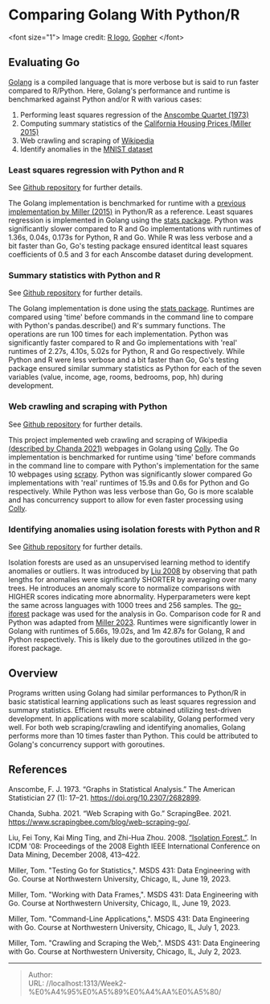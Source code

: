 # Comparing Golang With Python/R

&lt;font size=&#34;1&#34;&gt; Image credit: [R logo](https://www.r-project.org/logo/), [Gopher](https://go.dev/doc/gopher/README) &lt;/font&gt;

## Evaluating Go

[Golang](https://go.dev/) is a compiled language that is more verbose but is said to run faster compared to R/Python. Here, Golang&#39;s performance and runtime is benchmarked against Python and/or R with various cases:

1. Performing least squares regression of the [Anscombe Quartet (1973)](https://www.sjsu.edu/faculty/gerstman/StatPrimer/anscombe1973.pdf)
2. Computing summary statistics of the [California Housing Prices (Miller 2015)](https://github.com/mtpa/mtpa/tree/master/MTPA_Chapter_10)
3. Web crawling and scraping of [Wikipedia](https://en.wikipedia.org/)
4. Identify anomalies in the [MNIST dataset](http://yann.lecun.com/exdb/mnist/)

### Least squares regression with Python and R
See [Github repository](https://github.com/asaraog/msds431week2) for further details.

The Golang implementation is benchmarked for runtime with a [previous implementation by Miller (2015)](https://github.com/mtpa/mtpa/tree/master/MTPA_Chapter_1) in Python/R as a reference. Least squares regression is implemented in Golang using the [stats package](https://github.com/montanaflynn/stats). Python was significantly slower compared to R and Go implementations with runtimes of 1.36s, 0.04s, 0.173s for Python, R and Go. While R was less verbose and a bit faster than Go, Go&#39;s testing package ensured identitcal least squares coefficients of 0.5 and 3 for each Anscombe dataset during development.

### Summary statistics with Python and R
See [Github repository](https://github.com/asaraog/msds431week4) for further details.

The Golang implementation is done using the [stats package](https://github.com/montanaflynn/stats). Runtimes are compared using &#39;time&#39; before commands in the command line to compare with Python&#39;s pandas.describe() and R&#39;s summary functions. The operations are run 100 times for each implementation. Python was significantly faster compared to R and Go implementations with &#39;real&#39; runtimes of 2.27s, 4.10s, 5.02s for Python, R and Go respectively. While Python and R were less verbose and a bit faster than Go, Go&#39;s testing package ensured similar summary statistics as Python for each of the seven variables (value, income, age, rooms, bedrooms, pop, hh) during development. 

### Web crawling and scraping with Python
See [Github repository](https://github.com/asaraog/msds431week5) for further details.

This project implemented web crawling and scraping of Wikipedia [(described by Chanda 2021)](https://www.scrapingbee.com/blog/web-scraping-go/#building-a-basic-scraper) webpages in Golang using [Colly](https://go-colly.org/). The Go implementation is benchmarked for runtime using &#39;time&#39; before commands in the command line to compare with Python&#39;s implementation for the same 10 webpages using [scrapy](https://github.com/scrapy/scrapy). Python was significantly slower compared Go implementations with &#39;real&#39; runtimes of 15.9s and 0.6s for Python and Go respectively. While Python was less verbose than Go, Go is more scalable and has concurrency support to allow for even faster processing using [Colly](https://go-colly.org/docs/examples/parallel/).

### Identifying anomalies using isolation forests with Python and R
See [Github repository](https://github.com/asaraog/msds431week7) for further details.

Isolation forests are used as an unsupervised learning method to identify anomalies or outliers. It was introduced by [Liu 2008](https://cs.nju.edu.cn/zhouzh/zhouzh.files/publication/icdm08b.pdf) by observing that path lengths for anomalies were significantly SHORTER by averaging over many trees. He introduces an anomaly score to normalize comparisons with HIGHER scores indicating more abnormality. Hyperparameters were kept the same across languages with 1000 trees and 256 samples. The [go-iforest](https://github.com/e-XpertSolutions/go-iforest) package was used for the analysis in Go. Comparison code for R and Python was adapted from [Miller 2023](https://github.com/ThomasWMiller/jump-start-mnist-iforest).
Runtimes were significantly lower in Golang with runtimes of 5.66s, 19.02s, and 1m 42.87s for Golang, R and Python respectively. This is likely due to the goroutines utilized in the go-iforest package.

## Overview

Programs written using Golang had similar performances to Python/R in basic statistical learning applications such as least squares regression and summary statistics. Efficient results were obtained utilizing test-driven development. In applications with more scalability, Golang performed very well. For both web scraping/crawling and identifying anomalies, Golang performs more than 10 times faster than Python. This could be attributed to Golang&#39;s concurrency support with goroutines.

## References

Anscombe, F. J. 1973. “Graphs in Statistical Analysis.” The American Statistician 27 (1): 17–21. https://doi.org/10.2307/2682899.

Chanda, Subha. 2021. “Web Scraping with Go.” ScrapingBee. 2021. https://www.scrapingbee.com/blog/web-scraping-go/. 

Liu, Fei Tony, Kai Ming Ting, and Zhi-Hua Zhou. 2008. [“Isolation Forest.”](https://cs.nju.edu.cn/zhouzh/zhouzh.files/publication/icdm08b.pdf). In ICDM &#39;08: Proceedings of the 2008 Eighth IEEE International Conference on Data Mining, December 2008, 413–422.

Miller, Tom. &#34;Testing Go for Statistics,&#34;. MSDS 431: Data Engineering with Go. Course at Northwestern University, Chicago, IL, June 19, 2023.

Miller, Tom. &#34;Working with Data Frames,&#34;. MSDS 431: Data Engineering with Go. Course at Northwestern University, Chicago, IL, June 19, 2023.

Miller, Tom. &#34;Command-Line Applications,&#34;. MSDS 431: Data Engineering with Go. Course at Northwestern University, Chicago, IL, July 1, 2023.

Miller, Tom. &#34;Crawling and Scraping the Web,&#34;. MSDS 431: Data Engineering with Go. Course at Northwestern University, Chicago, IL, July 2, 2023.




---

> Author:   
> URL: //localhost:1313/Week2-%E0%A4%95%E0%A5%89%E0%A4%AA%E0%A5%80/  

